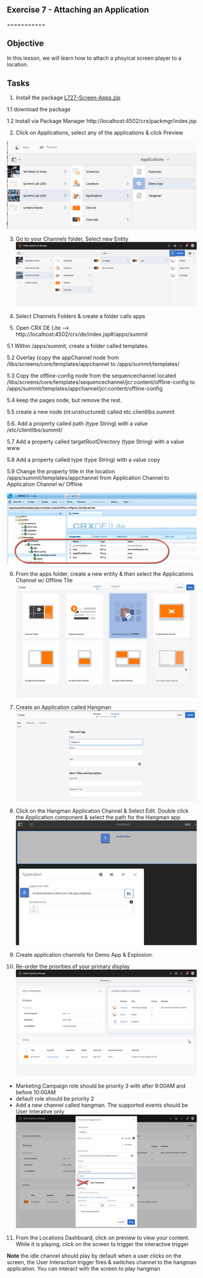 ## Exercise 7 - Attaching an Application
===========

## Objective
In this lesson, we will learn how to attach a phsyical screen player to a location.

## Tasks

1. Install the package [L727-Screen-Apps.zip](../../Packages/L727-Screen-Apps.zip)

1.1 download the package

1.2 Install via Package Manager  http://localhost:4502/crx/packmgr/index.jsp

2. Click on Applications, select any of the applications & click Preview

![preview](../../Resources/Picture49.png)

3. Go to your Channels folder, Select new Entity
![create application](../../Resources/Picture50.png)

4. Select Channels Folders & create a folder calls apps

5. Open CRX DE Lite --> http://localhost:4502/crx/de/index.jsp#/apps/summit

5.1 Within /apps/summit, create a folder called templates.

5.2 Overlay (copy the appChannel node from /libs/screens/core/templates/appchannel to /apps/summit/templates/

5.3 Copy the offline-config node from the sequencechannel located /libs/screens/core/templates/sequencechannel/jcr:content/offline-config to /apps/summit/templates/appchannel/jcr:content/offline-config

5.4 keep the pages node, but remove the rest.

5.5 create a new node (nt:unstructured) called etc.clientlibs.summit

5.6. Add a property called path (type String) with a value  /etc/clientlibs/summit/

5.7  Add a property called targetRootDirectory (type String) with a value www

5.8  Add a property called type (type String) with a value copy

5.9  Change the property title in the location /apps/summit/templates/appchannel from Application Channel to Application Channel w/ Offline

![template](../../Resources/Picture56.png)

6. From the apps folder, create a new entity & then select the Applications Channel w/ Offline Tile
![application tile](../../Resources/Picture51.png)

7. Create an Application called Hangman
![hangman](../../Resources/Picture52.png)

8. Click on the Hangman Application Channel & Select Edit.   Double click the Application component & select the path for the Hangman app
![Hangman](../../Resources/Picture57.png)

9. Create application channels for Demo App & Explosion.

10. Re-order the priorities of your primary display
 ![primary channel schedule](../../Resources/Picture54.png)
 - Marketing Campaign role should be priority 3 with after 9:00AM and before 10:00AM
 - default role should be priority 2
 - Add a new channel called hangman.  The supported events should be User Interative only
 ![hangman](../../Resources/Picture55.png)

11. From the Locations Dashboard, click on preview to view your content.  While it is playing, click on the screen to trigger the interactive trigger

 **Note**
 the idle channel should play by default
 when a user clicks on the screen, the User Interaction trigger fires & switches channel to the hangman application.
 You can interact with the screen to play hangman





